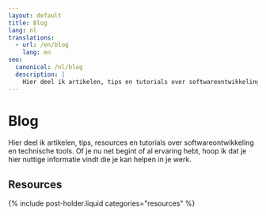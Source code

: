 ```yaml
---
layout: default
title: Blog
lang: nl
translations:
  - url: /en/blog
    lang: en
seo:
  canonical: /nl/blog
  description: |
    Hier deel ik artikelen, tips en tutorials over softwareontwikkeling en technische tools. Of je nu net begint of al ervaring hebt, ik hoop dat je hier nuttige informatie vindt die je kan helpen in je werk.
---
```


# Blog

Hier deel ik artikelen, tips, resources en tutorials over softwareontwikkeling en technische tools. Of je nu net begint of al ervaring hebt, hoop ik dat je hier nuttige informatie vindt die je kan helpen in je werk.

## Resources

{% include post-holder.liquid categories="resources" %}